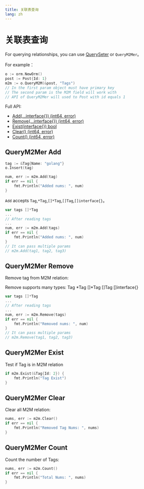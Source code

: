 ```yaml
---
title: 关联表查询
lang: zh
---
```


# 关联表查询

For querying relationships, you can use [QuerySeter](./query_seter.md) or `QueryM2Mer`。

For example：

```go
o := orm.NewOrm()
post := Post{Id: 1}
m2m := o.QueryM2M(&post, "Tags")
// In the first param object must have primary key
// The second param is the M2M field will work with
// API of QueryM2Mer will used to Post with id equals 1
```

Full API:

- [Add(...interface{}) (int64, error)](#querym2mer-add)
- [Remove(...interface{}) (int64, error)](#querym2mer-remove)
- [Exist(interface{}) bool](#querym2mer-exist)
- [Clear() (int64, error)](#querym2mer-clear)
- [Count() (int64, error)](#querym2mer-count)

## QueryM2Mer Add

```go
tag := &Tag{Name: "golang"}
o.Insert(tag)

num, err := m2m.Add(tag)
if err == nil {
	fmt.Println("Added nums: ", num)
}
```

`Add` accepts `Tag`,`*Tag`,`[]*Tag`,`[]Tag`,`[]interface{}`。

```go
var tags []*Tag
...
// After reading tags
...
num, err := m2m.Add(tags)
if err == nil {
    fmt.Println("Added nums: ", num)
}
// It can pass multiple params
// m2m.Add(tag1, tag2, tag3)
```

## QueryM2Mer Remove

Remove tag from M2M relation:

Remove supports many types: Tag *Tag []*Tag []Tag []interface{}

```go
var tags []*Tag
...
// After reading tags
...
num, err := m2m.Remove(tags)
if err == nil {
    fmt.Println("Removed nums: ", num)
}
// It can pass multiple params
// m2m.Remove(tag1, tag2, tag3)
```

## QueryM2Mer Exist

Test if Tag is in M2M relation

```go
if m2m.Exist(&Tag{Id: 2}) {
    fmt.Println("Tag Exist")
}
```

## QueryM2Mer Clear

Clear all M2M relation:

```go
nums, err := m2m.Clear()
if err == nil {
    fmt.Println("Removed Tag Nums: ", nums)
}
```

## QueryM2Mer Count

Count the number of Tags:

```go
nums, err := m2m.Count()
if err == nil {
    fmt.Println("Total Nums: ", nums)
}
```
